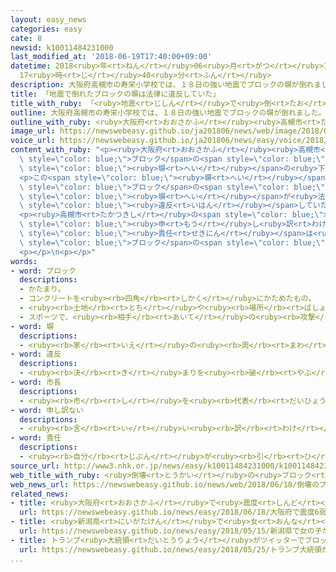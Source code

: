 ```yaml
---
layout: easy_news
categories: easy
cate: 8
newsid: k10011484231000
last_modified_at: '2018-06-19T17:40:00+09:00'
datetime: 2018<ruby>年<rt>ねん</rt></ruby>06<ruby>月<rt>がつ</rt></ruby>19<ruby>日<rt>にち</rt></ruby>
  17<ruby>時<rt>じ</rt></ruby>40<ruby>分<rt>ふん</rt></ruby>
description: 大阪府高槻市の寿栄小学校では、１８日の強い地震でブロックの塀が倒れました。
title: 「地震で倒れたブロックの塀は法律に違反していた」
title_with_ruby: 「<ruby>地震<rt>じしん</rt></ruby>で<ruby>倒<rt>たお</rt></ruby>れたブロックの<ruby>塀<rt>へい</rt></ruby>は<ruby>法律<rt>ほうりつ</rt></ruby>に<ruby>違反<rt>いはん</rt></ruby>していた」
outline: 大阪府高槻市の寿栄小学校では、１８日の強い地震でブロックの塀が倒れました。
outline_with_ruby: <ruby>大阪府<rt>おおさかふ</rt></ruby><ruby>高槻市<rt>たかつきし</rt></ruby>の<ruby>寿栄小学校<rt>じゅえいしょうがっこう</rt></ruby>では、１８<ruby>日<rt>にち</rt></ruby>の<ruby>強<rt>つよ</rt></ruby>い<ruby>地震<rt>じしん</rt></ruby>でブロックの<ruby>塀<rt>へい</rt></ruby>が<ruby>倒<rt>たお</rt></ruby>れました。
image_url: https://newswebeasy.github.io/ja201806/news/web/image/2018/06/18/K10011484231_1806182156_1806182156_01_02.jpg
voice_url: https://newswebeasy.github.io/ja201806/news/easy/voice/2018/06/19/k10011484231000.mp4
content_with_ruby: "<p><ruby>大阪府<rt>おおさかふ</rt></ruby><ruby>高槻市<rt>たかつきし</rt></ruby>の<ruby>寿栄小学校<rt>じゅえいしょうがっこう</rt></ruby>では、１８<ruby>日<rt>にち</rt></ruby>の<ruby>強<rt>つよ</rt></ruby>い<ruby>地震<rt>じしん</rt></ruby>で<span\
  \ style=\"color: blue;\">ブロック</span>の<span style=\"color: blue;\"><ruby>塀<rt>へい</rt></ruby></span>が<ruby>倒<rt>たお</rt></ruby>れました。<ruby>学校<rt>がっこう</rt></ruby>に<ruby>行<rt>い</rt></ruby>く<ruby>途中<rt>とちゅう</rt></ruby>だった９<ruby>歳<rt>さい</rt></ruby>の<ruby>女<rt>おんな</rt></ruby>の<ruby>子<rt>こ</rt></ruby>が、<ruby>倒<rt>たお</rt></ruby>れた<span\
  \ style=\"color: blue;\"><ruby>塀<rt>へい</rt></ruby></span>の<ruby>下<rt>した</rt></ruby>になって<ruby>亡<rt>な</rt></ruby>くなりました。</p>\n\
  <p>この<span style=\"color: blue;\"><ruby>塀<rt>へい</rt></ruby></span>の<ruby>高<rt>たか</rt></ruby>さは３．５ｍでした。<ruby>法律<rt>ほうりつ</rt></ruby>では、２．２ｍより<ruby>高<rt>たか</rt></ruby>い<span\
  \ style=\"color: blue;\">ブロック</span>の<span style=\"color: blue;\"><ruby>塀<rt>へい</rt></ruby></span>を<ruby>作<rt>つく</rt></ruby>ってはいけないと<ruby>決<rt>き</rt></ruby>まっています。<ruby>高槻市<rt>たかつきし</rt></ruby>は、<ruby>寿栄小学校<rt>じゅえいしょうがっこう</rt></ruby>の<span\
  \ style=\"color: blue;\"><ruby>塀<rt>へい</rt></ruby></span>が<ruby>法律<rt>ほうりつ</rt></ruby>に<span\
  \ style=\"color: blue;\"><ruby>違反<rt>いはん</rt></ruby></span>していたと<ruby>言<rt>い</rt></ruby>いました。</p>\n\
  <p><ruby>高槻市<rt>たかつきし</rt></ruby>の<span style=\"color: blue;\"><ruby>市長<rt>しちょう</rt></ruby></span>は、「<ruby>本当<rt>ほんとう</rt></ruby>に<span\
  \ style=\"color: blue;\"><ruby>申<rt>もう</rt></ruby>し<ruby>訳<rt>わけ</rt></ruby>ありません</span>。<ruby>女<rt>おんな</rt></ruby>の<ruby>子<rt>こ</rt></ruby>が<ruby>亡<rt>な</rt></ruby>くなった<span\
  \ style=\"color: blue;\"><ruby>責任<rt>せきにん</rt></ruby></span>は<ruby>市<rt>し</rt></ruby>にあります」と<ruby>言<rt>い</rt></ruby>って<ruby>謝<rt>あやま</rt></ruby>りました。<ruby>高槻市<rt>たかつきし</rt></ruby>は１９<ruby>日<rt>にち</rt></ruby>の<ruby>朝<rt>あさ</rt></ruby>から、<ruby>全部<rt>ぜんぶ</rt></ruby>の<ruby>小学校<rt>しょうがっこう</rt></ruby>と<ruby>中学校<rt>ちゅうがっこう</rt></ruby>に<ruby>危険<rt>きけん</rt></ruby>な<span\
  \ style=\"color: blue;\">ブロック</span>の<span style=\"color: blue;\"><ruby>塀<rt>へい</rt></ruby></span>がないかどうか<ruby>調<rt>しら</rt></ruby>べています。</p>\n\
  <p></p>\n<p></p>"
words:
- word: ブロック
  descriptions:
  - かたまり。
  - コンクリートを<ruby><rb>四角</rb><rt>しかく</rt></ruby>にかためたもの。
  - <ruby><rb>土地</rb><rt>とち</rt></ruby>や<ruby><rb>場所</rb><rt>ばしょ</rt></ruby>のひと<ruby><rb>区切</rb><rt>くぎ</rt></ruby>り。
  - スポーツで、<ruby><rb>相手</rb><rt>あいて</rt></ruby>の<ruby><rb>攻撃</rb><rt>こうげき</rt></ruby>を<ruby><rb>防</rb><rt>ふせ</rt></ruby>いだり、じゃましたりすること。
- word: 塀
  descriptions:
  - <ruby><rb>家</rb><rt>いえ</rt></ruby>の<ruby><rb>周</rb><rt>まわ</rt></ruby>りや、<ruby><rb>敷地</rb><rt>しきち</rt></ruby>などの<ruby><rb>境</rb><rt>さかい</rt></ruby>に<ruby><rb>立</rb><rt>た</rt></ruby>てる、<ruby><rb>仕切</rb><rt>しき</rt></ruby>り。
- word: 違反
  descriptions:
  - <ruby><rb>決</rb><rt>き</rt></ruby>まりを<ruby><rb>破</rb><rt>やぶ</rt></ruby>ること。
- word: 市長
  descriptions:
  - <ruby><rb>市</rb><rt>し</rt></ruby>を<ruby><rb>代表</rb><rt>だいひょう</rt></ruby>し、その<ruby><rb>政治</rb><rt>せいじ</rt></ruby>をとり<ruby><rb>行</rb><rt>おこな</rt></ruby>う<ruby><rb>人</rb><rt>ひと</rt></ruby>。
- word: 申し訳ない
  descriptions:
  - <ruby><rb>言</rb><rt>い</rt></ruby>い<ruby><rb>訳</rb><rt>わけ</rt></ruby>ができない。<ruby><rb>大変</rb><rt>たいへん</rt></ruby>すまない。
- word: 責任
  descriptions:
  - <ruby><rb>自分</rb><rt>じぶん</rt></ruby>が<ruby><rb>引</rb><rt>ひ</rt></ruby>き<ruby><rb>受</rb><rt>う</rt></ruby>けてしなければならない<ruby><rb>務</rb><rt>つと</rt></ruby>め。
source_url: http://www3.nhk.or.jp/news/easy/k10011484231000/k10011484231000.html
web_title_with_ruby: <ruby>倒壊<rt>とうかい</rt></ruby>の<ruby>ブロック<rt>ぶろっく</rt></ruby><ruby>塀<rt>べい</rt></ruby>は「<ruby>建築<rt>けんちく</rt></ruby><ruby>基準法<rt>きじゅんほう</rt></ruby><ruby>違反<rt>いはん</rt></ruby>」<ruby>高槻市<rt>たかつきし</rt></ruby>
web_news_url: https://newswebeasy.github.io/news/web/2018/06/18/倒壊のブロック塀は建築基準法違反高槻市
related_news:
- title: <ruby>大阪府<rt>おおさかふ</rt></ruby>で<ruby>震度<rt>しんど</rt></ruby>６<ruby>弱<rt>じゃく</rt></ruby>の<ruby>大<rt>おお</rt></ruby>きな<ruby>地震<rt>じしん</rt></ruby>
  url: https://newswebeasy.github.io/news/easy/2018/06/18/大阪府で震度6弱の大きな地震
- title: <ruby>新潟県<rt>にいがたけん</rt></ruby>で<ruby>女<rt>おんな</rt></ruby>の<ruby>子<rt>こ</rt></ruby>が<ruby>殺<rt>ころ</rt></ruby>された<ruby>事件<rt>じけん</rt></ruby>　２３<ruby>歳<rt>さい</rt></ruby>の<ruby>男<rt>おとこ</rt></ruby>を<ruby>逮捕<rt>たいほ</rt></ruby>
  url: https://newswebeasy.github.io/news/easy/2018/05/15/新潟県で女の子が殺された事件-23歳の男を逮捕
- title: トランプ<ruby>大統領<rt>だいとうりょう</rt></ruby>がツイッターでブロックしたのは<ruby>憲法<rt>けんぽう</rt></ruby>に<ruby>違反<rt>いはん</rt></ruby>
  url: https://newswebeasy.github.io/news/easy/2018/05/25/トランプ大統領がツイッターでブロックしたのは憲法に違反
...
```

